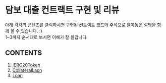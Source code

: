 # 담보 대출 컨트랙트 구현 및 리뷰

아래 각각의 콘텐츠를 클릭하시면 구현된 컨트랙트 코드와 주석으로 달아놓은 설명을 함께 볼 수 있습니다. :)  
1~3까지 순서대로 보시면 이해가 잘 될겁니다.

## CONTENTS

1. [IERC20Token](https://github.com/KimH4nKyul/sprint-project/blob/main/solidity-project/contracts/IERC20Token.sol)
2. [CollateralLaon](https://github.com/KimH4nKyul/sprint-project/blob/main/solidity-project/contracts/CollateralLoan.sol)
3. [Loan](https://github.com/KimH4nKyul/sprint-project/blob/main/solidity-project/contracts/Loan.sol)

